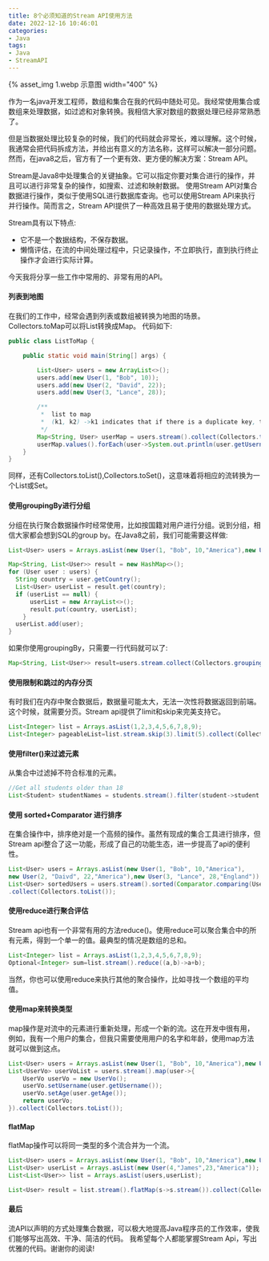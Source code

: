 ```yaml
---
title: 8个必须知道的Stream API使用方法
date: 2022-12-16 10:46:01
categories:
- Java
tags:
- Java
- StreamAPI
---
```


{% asset_img 1.webp 示意图 width="400" %}

作为一名java开发工程师，数组和集合在我的代码中随处可见。我经常使用集合或数组来处理数据，如过滤和对象转换。我相信大家对数组的数据处理已经非常熟悉了。

<!--more-->

但是当数据处理比较复杂的时候，我们的代码就会非常长，难以理解。这个时候，我通常会把代码拆成方法，并给出有意义的方法名称，这样可以解决一部分问题。然而，在java8之后，官方有了一个更有效、更方便的解决方案：Stream API。

Stream是Java8中处理集合的关键抽象。它可以指定你要对集合进行的操作，并且可以进行非常复杂的操作，如搜索、过滤和映射数据。
使用Stream API对集合数据进行操作，类似于使用SQL进行数据库查询。也可以使用Stream API来执行并行操作。简而言之，Stream API提供了一种高效且易于使用的数据处理方式。

Stream具有以下特点:

 * 它不是一个数据结构，不保存数据。
 * 懒惰评估，在流的中间处理过程中，只记录操作，不立即执行，直到执行终止操作才会进行实际计算。

今天我将分享一些工作中常用的、非常有用的API。

#### 列表到地图
在我们的工作中，经常会遇到列表或数组被转换为地图的场景。Collectors.toMap可以将List转换成Map。
代码如下:

```java
public class ListToMap {

    public static void main(String[] args) {

        List<User> users = new ArrayList<>();
        users.add(new User(1, "Bob", 10));
        users.add(new User(2, "David", 22));
        users.add(new User(3, "Lance", 28));

        /**
         *  list to map
         *  (k1, k2) ->k1 indicates that if there is a duplicate key, the first key is retained and the second key is discarded
         */
        Map<String, User> userMap = users.stream().collect(Collectors.toMap(User::getUsername, user -> user, (k1, k2) -> k1));
        userMap.values().forEach(user->System.out.println(user.getUsername()));
    }
}
```

同样，还有Collectors.toList(),Collectors.toSet()，这意味着将相应的流转换为一个List或Set。

#### 使用groupingBy进行分组
分组在执行聚合数据操作时经常使用，比如按国籍对用户进行分组。说到分组，相信大家都会想到SQL的group by。在Java8之前，我们可能需要这样做:

```java
List<User> users = Arrays.asList(new User(1, "Bob", 10,"America"),new User(2, "Daivd", 22,"America"),new User(3, "Lance", 28,"England"));

Map<String, List<User>> result = new HashMap<>();
for (User user : users) {
  String country = user.getCountry();
  List<User> userList = result.get(country);
  if (userList == null) {
      userList = new ArrayList<>();
      result.put(country, userList);
    }
  userList.add(user);
}
```

如果你使用groupingBy，只需要一行代码就可以了:

```java
Map<String, List<User>> result=users.stream.collect(Collectors.groupingBy(User::getCountry));
```

#### 使用限制和跳过的内存分页
有时我们在内存中聚合数据后，数据量可能太大，无法一次性将数据返回到前端。这个时候，就需要分页。Stream api提供了limit和skip来完美支持它。

```java
List<Integer> list = Arrays.asList(1,2,3,4,5,6,7,8,9);
List<Integer> pageableList=list.stream.skip(3).limit(5).collect(Collectors.toList());
```

#### 使用filter()来过滤元素
从集合中过滤掉不符合标准的元素。

```java
//Get all students older than 18
List<Student> studentNames = students.stream().filter(student->student.getAge()>18).collect(Collectors.toList());
```

#### 使用 sorted+Comparator 进行排序
在集合操作中，排序绝对是一个高频的操作。虽然有现成的集合工具进行排序，但Stream api整合了这一功能，形成了自己的功能生态，进一步提高了api的便利性。

```java
List<User> users = Arrays.asList(new User(1, "Bob", 10,"America"),
new User(2, "Daivd", 22,"America"),new User(3, "Lance", 28,"England"));
List<User> sortedUsers = users.stream().sorted(Comparator.comparing(User::getAge))
.collect(Collectors.toList());
```

#### 使用reduce进行聚合评估
Stream api也有一个非常有用的方法reduce()。使用reduce可以聚合集合中的所有元素，得到一个单一的值。最典型的情况是数组的总和。

```java
List<Integer> list = Arrays.asList(1,2,3,4,5,6,7,8,9);
Optional<Integer> sum=list.stream().reduce((a,b)->a+b);
```

当然，你也可以使用reduce来执行其他的聚合操作，比如寻找一个数组的平均值。

#### 使用map来转换类型
map操作是对流中的元素进行重新处理，形成一个新的流。这在开发中很有用，例如，我有一个用户的集合，但我只需要使用用户的名字和年龄，使用map方法就可以做到这点。

```java
List<User> users = Arrays.asList(new User(1, "Bob", 10,"America"),new User(2, "Daivd", 22,"America"),new User(3, "Lance", 28,"England"));
List<UserVo> userVoList = users.stream().map(user->{
	UserVo userVo = new UserVo();
	userVo.setUsername(user.getUsername());
	userVo.setAge(user.getAge());
	return userVo;
}).collect(Collectors.toList());
```

#### flatMap
flatMap操作可以将同一类型的多个流合并为一个流。

```java
List<User> users = Arrays.asList(new User(1, "Bob", 10,"America"),new User(2, "Daivd", 22,"America"),new User(3, "Lance", 28,"England"));
List<User> userList = Arrays.asList(new User(4,"James",23,"America"));
List<List<User>> list = Arrays.asList(users,userList);

List<User> result = list.stream().flatMap(s->s.stream()).collect(Collectors.toList());
```

#### 最后
流API以声明的方式处理集合数据，可以极大地提高Java程序员的工作效率，使我们能够写出高效、干净、简洁的代码。
我希望每个人都能掌握Stream Api，写出优雅的代码。谢谢你的阅读!

<!-- https://levelup.gitconnected.com/8-must-know-stream-api-usages-b72ebc50d447 -->